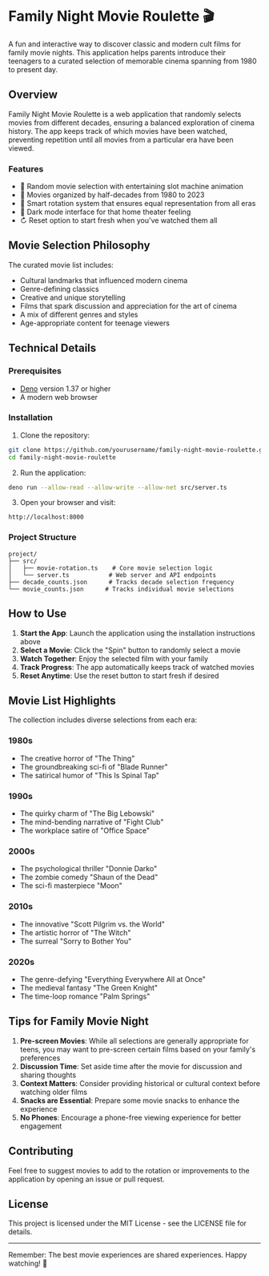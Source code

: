 # Family Night Movie Roulette 🎬

A fun and interactive way to discover classic and modern cult films for family movie nights. This application helps parents introduce their teenagers to a curated selection of memorable cinema spanning from 1980 to present day.

## Overview

Family Night Movie Roulette is a web application that randomly selects movies from different decades, ensuring a balanced exploration of cinema history. The app keeps track of which movies have been watched, preventing repetition until all movies from a particular era have been viewed.

### Features

- 🎲 Random movie selection with entertaining slot machine animation
- 📅 Movies organized by half-decades from 1980 to 2023
- 🔄 Smart rotation system that ensures equal representation from all eras
- 🌙 Dark mode interface for that home theater feeling
- ↻ Reset option to start fresh when you've watched them all

## Movie Selection Philosophy

The curated movie list includes:
- Cultural landmarks that influenced modern cinema
- Genre-defining classics
- Creative and unique storytelling
- Films that spark discussion and appreciation for the art of cinema
- A mix of different genres and styles
- Age-appropriate content for teenage viewers

## Technical Details

### Prerequisites

- [Deno](https://deno.land/) version 1.37 or higher
- A modern web browser

### Installation

1. Clone the repository:
```bash
git clone https://github.com/yourusername/family-night-movie-roulette.git
cd family-night-movie-roulette
```

2. Run the application:
```bash
deno run --allow-read --allow-write --allow-net src/server.ts
```

3. Open your browser and visit:
```
http://localhost:8000
```

### Project Structure
```
project/
├── src/
│   ├── movie-rotation.ts    # Core movie selection logic
│   └── server.ts           # Web server and API endpoints
├── decade_counts.json      # Tracks decade selection frequency
└── movie_counts.json      # Tracks individual movie selections
```

## How to Use

1. **Start the App**: Launch the application using the installation instructions above
2. **Select a Movie**: Click the "Spin" button to randomly select a movie
3. **Watch Together**: Enjoy the selected film with your family
4. **Track Progress**: The app automatically keeps track of watched movies
5. **Reset Anytime**: Use the reset button to start fresh if desired

## Movie List Highlights

The collection includes diverse selections from each era:

### 1980s
- The creative horror of "The Thing"
- The groundbreaking sci-fi of "Blade Runner"
- The satirical humor of "This Is Spinal Tap"

### 1990s
- The quirky charm of "The Big Lebowski"
- The mind-bending narrative of "Fight Club"
- The workplace satire of "Office Space"

### 2000s
- The psychological thriller "Donnie Darko"
- The zombie comedy "Shaun of the Dead"
- The sci-fi masterpiece "Moon"

### 2010s
- The innovative "Scott Pilgrim vs. the World"
- The artistic horror of "The Witch"
- The surreal "Sorry to Bother You"

### 2020s
- The genre-defying "Everything Everywhere All at Once"
- The medieval fantasy "The Green Knight"
- The time-loop romance "Palm Springs"

## Tips for Family Movie Night

1. **Pre-screen Movies**: While all selections are generally appropriate for teens, you may want to pre-screen certain films based on your family's preferences
2. **Discussion Time**: Set aside time after the movie for discussion and sharing thoughts
3. **Context Matters**: Consider providing historical or cultural context before watching older films
4. **Snacks are Essential**: Prepare some movie snacks to enhance the experience
5. **No Phones**: Encourage a phone-free viewing experience for better engagement

## Contributing

Feel free to suggest movies to add to the rotation or improvements to the application by opening an issue or pull request.

## License

This project is licensed under the MIT License - see the LICENSE file for details.

---

Remember: The best movie experiences are shared experiences. Happy watching! 🍿